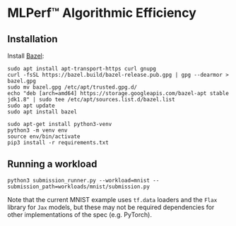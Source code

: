 # MLPerf™ Algorithmic Efficiency

## Installation

Install [Bazel](https://docs.bazel.build/versions/master/install-ubuntu.html):
```
sudo apt install apt-transport-https curl gnupg
curl -fsSL https://bazel.build/bazel-release.pub.gpg | gpg --dearmor > bazel.gpg
sudo mv bazel.gpg /etc/apt/trusted.gpg.d/
echo "deb [arch=amd64] https://storage.googleapis.com/bazel-apt stable jdk1.8" | sudo tee /etc/apt/sources.list.d/bazel.list
sudo apt update
sudo apt install bazel
```


```
sudo apt-get install python3-venv
python3 -m venv env
source env/bin/activate
pip3 install -r requirements.txt
```

## Running a workload
```
python3 submission_runner.py --workload=mnist --submission_path=workloads/mnist/submission.py
```
Note that the current MNIST example uses `tf.data` loaders and the `Flax` library for `Jax` models, but these may not be required dependencies for other implementations of the spec (e.g. PyTorch).
